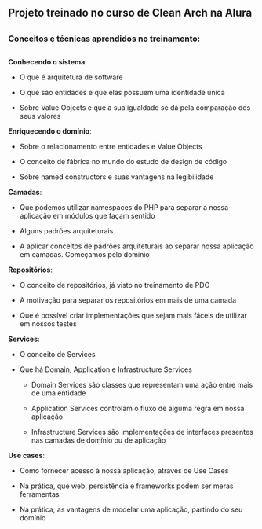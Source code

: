 ## Projeto treinado no curso de Clean Arch na Alura

##

### Conceitos e técnicas aprendidos no treinamento:

##

**Conhecendo o sistema**:

* O que é arquitetura de software

* O que são entidades e que elas possuem uma identidade única

* Sobre Value Objects e que a sua igualdade se dá pela comparação dos seus valores


**Enriquecendo o domínio**:

* Sobre o relacionamento entre entidades e Value Objects

* O conceito de fábrica no mundo do estudo de design de código

* Sobre named constructors e suas vantagens na legibilidade


**Camadas**:

* Que podemos utilizar namespaces do PHP para separar a nossa aplicação em módulos que façam sentido

* Alguns padrões arquiteturais

* A aplicar conceitos de padrões arquiteturais ao separar nossa aplicação em camadas. 
Começamos pelo domínio



**Repositórios**:

* O conceito de repositórios, já visto no treinamento de PDO

* A motivação para separar os repositórios em mais de uma camada

* Que é possível criar implementações que sejam mais fáceis de utilizar em nossos testes



**Services**:

* O conceito de Services

* Que há Domain, Application e Infrastructure Services

    * Domain Services são classes que representam uma ação entre mais de uma entidade

    * Application Services controlam o fluxo de alguma regra em nossa aplicação

    * Infrastructure Services são implementações de interfaces presentes nas camadas de domínio ou de aplicação



**Use cases**:

* Como fornecer acesso à nossa aplicação, através de Use Cases

* Na prática, que web, persistência e frameworks podem ser meras ferramentas

* Na prática, as vantagens de modelar uma aplicação, partindo do seu domínio

